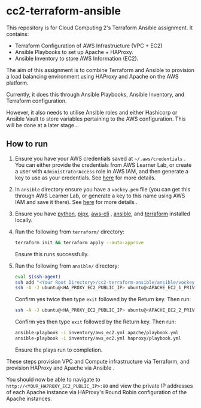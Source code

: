 # cc2-terraform-ansible

This repository is for Cloud Computing 2's Terraform Ansible assignment. It contains:

+ Terraform Configuration of AWS Infrastructure (VPC + EC2)
+ Ansible Playbooks to set up Apache + HAProxy.
+ Ansible Inventory to store AWS Information (EC2). 

The aim of this assignment is to combine Terraform and Ansible to provision a load balancing environment using HAProxy and Apache on the AWS platform. 

Currently, it does this through Ansible Playbooks, Ansible Inventory, and Terraform configuration. 

However, it also needs to utilise Ansible roles and either Hashicorp or Ansible Vault to store variables pertaining to the AWS configuration. This will be done at a later stage...

## How to run

1. Ensure you have your AWS credentials saved at `~/.aws/credentials` . You can either provide the credentials from AWS Learner Lab, or create a user with `AdministratorAccess` role in AWS IAM, and then generate a key to use as your credentials. See [here](https://repost.aws/knowledge-center/create-access-key) for more details.

2. In `ansible` directory ensure you have a `vockey.pem` file (you can get this through AWS Learner Lab, or generate a key to this name using AWS IAM and save it there). See [here](https://docs.aws.amazon.com/AWSEC2/latest/UserGuide/create-key-pairs.html#having-ec2-create-your-key-pair) for more details .

3. Ensure you have [python](https://www.python.org/downloads/), [pipx](https://pipx.pypa.io/stable/installation/#installing-pipx), [aws-cli](https://docs.aws.amazon.com/cli/latest/userguide/getting-started-install.html#getting-started-install-instructions) , [ansible](https://docs.ansible.com/ansible/latest/installation_guide/intro_installation.html#pipx-install), and [terraform](https://developer.hashicorp.com/terraform/tutorials/aws-get-started/install-cli#install-terraform) installed locally. 

4. Run the following from `terraform/` directory:
    ```bash
    terraform init && terraform apply --auto-approve
    ```
    Ensure this runs successfully.

5. Run the following from `ansible/` directory:
    ```bash
    eval $(ssh-agent)
    ssh add "<Your Root Directory>/cc2-terraform-ansible/ansible/vockey.pem"
    ssh -A -J ubuntu@<HA_PROXY_EC2_PUBLIC_IP> ubuntu@<APACHE_EC2_1_PRIVATE_IP>
    ```
    Confirm yes twice then type `exit` followed by the Return key. Then run:
    ```bash
    ssh -A -J ubuntu@<HA_PROXY_EC2_PUBLIC_IP> ubuntu@<APACHE_EC2_2_PRIVATE_IP>
    ```
    Confirm yes then type `exit` followed by the Return key. Then run:
    ```bash
    ansible-playbook -i inventory/aws_ec2.yml apache/playbook.yml
    ansible-playbook -i inventory/aws_ec2.yml haproxy/playbook.yml
    ```
    Ensure the plays run to completion. 

These steps provision VPC and Compute infrastructure via Terraform, and provision HAProxy and Apache via Ansible . 

You should now be able to navigate to `http://<YOUR_HAPROXY_EC2_PUBLIC_IP>:80` and view the private IP addresses of each Apache instance via HAProxy's Round Robin configuration of the Apache instances. 
